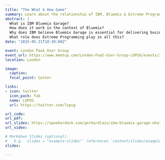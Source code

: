 ```yaml
---
title: "The What & How Game"
summary: Learn about the relationship of IBM, Bluemix & Extreme Programming
abstract: |
  What is IBM Bluemix Garage?
  How does it work in the context of Bluemix?
  Why does IBM believe Bluemix Garage is essential for delivering business value more efficiently?
  What role does Extreme Programming play in all this?
date: "2015-05-21T18:30:00Z"

event: London PaaS User Group
event_url: https://www.meetup.com/London-PaaS-User-Group-LOPUG/events/221970741/
location: London

image:
  caption:
  focal_point: Center

links:
- icon: twitter
  icon_pack: fab
  name: LOPUG
  url: https://twitter.com/lopug

url_code:
url_pdf:
url_slides: https://speakerdeck.com/gerhardlazu/ibm-bluemix-garage-what-how-why
url_video:

# Markdown Slides (optional).
#   E.g. `slides = "example-slides"` references `content/slides/example-slides.md`.
slides:

---
```

